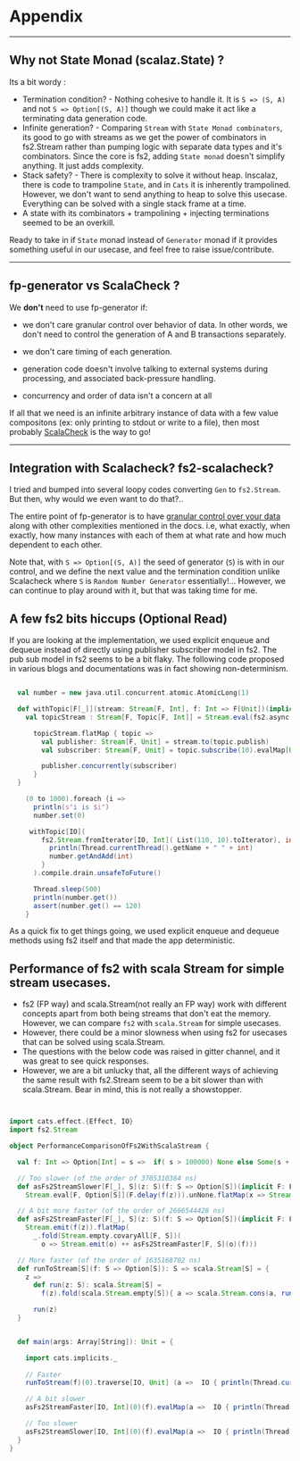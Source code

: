 
# Appendix


-------

## Why not State Monad (scalaz.State) ?<a name = "statemonad?"></a>

Its a bit wordy :

* Termination condition? - Nothing cohesive to handle it. It is `S => (S, A)` and not `S => Option[(S, A)]` though we could make it act like a terminating data generation code.
* Infinite generation? - Comparing `Stream` with `State Monad combinators`, its good to go with streams as we get the power of combinators in fs2.Stream rather than pumping logic with separate data types and it's combinators. Since the core is fs2, adding `State monad` doesn't simplify anything. It just adds complexity.
* Stack safety? - There is complexity to solve it without heap. Inscalaz, there is code to trampoline `State`, and in `Cats` it is inherently trampolined. However, we don't want to send anything to heap to solve this usecase. Everything can be solved with a single stack frame at a time.
* A state with its combinators + trampolining + injecting terminations seemed to be an overkill.

Ready to take in if `State` monad instead of `Generator` monad if it provides something useful in our usecase, and feel free to raise issue/contribute.

-----

## fp-generator vs ScalaCheck ?

We **don't** need to use fp-generator if:

* we don't care granular control over behavior of data. In other words, we don't need to control the generation of A and B transactions separately.

* we don't care timing of each generation.
* generation code doesn't involve talking to external systems during processing, and associated back-pressure handling.
* concurrency and order of data isn't a concern at all

If all that we need is an infinite arbitrary instance of data with a few value compositons (ex: only printing to stdout or write to a file), then most probably [ScalaCheck](https://github.com/rickynils/scalacheck) is the way to go!


----------


## Integration with **Scalacheck**?  **fs2-scalacheck**? 
I tried and bumped into several loopy codes converting `Gen` to `fs2.Stream`.  
But then, why would we even want to do that?..

The entire point of fp-generator is to have [granular control over your data](https://github.com/afsalthaj/fp-generator/blob/master/datagen_why.md#fp-generator-vs-scalacheck-) along with other complexities mentioned in the docs. i.e, what exactly, when exactly, how many instances with each of them at what rate and how much dependent to each other. 

Note that, with `S => Option[(S, A)]` the seed of generator (`S`) is with in our control, and we define the next value and the termination condition unlike Scalacheck where `S` is `Random Number Generator` essentially!... However, we can continue to play around with it, but that was taking time for me.

## A few fs2 bits hiccups (Optional Read)
If you are looking at the implementation, we used explicit enqueue and dequeue instead of directly using publisher subscriber model in fs2.
The pub sub model in fs2 seems to be a bit flaky. The following code proposed in various blogs and documentations was in fact showing non-determinism.

```scala

  val number = new java.util.concurrent.atomic.AtomicLong(1)

  def withTopic[F[_]](stream: Stream[F, Int], f: Int => F[Unit])(implicit F: Effect[F]): Stream[F, Unit] = {
    val topicStream : Stream[F, Topic[F, Int]] = Stream.eval(fs2.async.topic[F, Int](0))

      topicStream.flatMap { topic =>
        val publisher: Stream[F, Unit] = stream.to(topic.publish)
        val subscriber: Stream[F, Unit] = topic.subscribe(10).evalMap[Unit](f)

        publisher.concurrently(subscriber)
      }
  }

    (0 to 1000).foreach {i =>
      println(s"i is $i")
      number.set(0)

     withTopic[IO](
        fs2.Stream.fromIterator[IO, Int]( List(110, 10).toIterator), int => IO {
          println(Thread.currentThread().getName + " " + int)
          number.getAndAdd(int)
        }
      ).compile.drain.unsafeToFuture()

      Thread.sleep(500)
      println(number.get())
      assert(number.get() == 120)
    }

```

As a quick fix to get things going, we used explicit enqueue and dequeue methods using fs2 itself and that made the app deterministic.


## Performance of fs2 with scala Stream for simple stream usecases.

* fs2 (FP way) and scala.Stream(not really an FP way) work with different concepts apart from both being streams that don't eat the memory. However, we can compare `fs2` with `scala.Stream` for simple usecases.
* However, there could be a minor slowness when using fs2 for usecases that can be solved using scala.Stream.
* The questions with the below code was raised in gitter channel, and it was great to see quick responses. 
* However, we are a bit unlucky that, all the different ways of achieving the same result with fs2.Stream seem to be a bit slower than with scala.Stream. Bear in mind, this is not really a showstopper.


```scala


import cats.effect.{Effect, IO}
import fs2.Stream

object PerformanceComparisonOfFs2WithScalaStream {

  val f: Int => Option[Int] = s =>  if( s > 100000) None else Some(s + 1)

  // Too slower (of the order of 3705310384 ns)
  def asFs2StreamSlower[F[_], S](z: S)(f: S => Option[S])(implicit F: Effect[F]): Stream[F, S] =
    Stream.eval[F, Option[S]](F.delay(f(z))).unNone.flatMap(x => Stream.emit(x) ++ asFs2StreamSlower(x)(f))

  // A bit more faster (of the order of 2666544428 ns)
  def asFs2StreamFaster[F[_], S](z: S)(f: S => Option[S])(implicit F: Effect[F]): Stream[F, S] =
    Stream.emit(f(z)).flatMap(
      _.fold(Stream.empty.covaryAll[F, S])(
        o => Stream.emit(o) ++ asFs2StreamFaster[F, S](o)(f)))

  // More faster (of the order of 1635168702 ns)
  def runToStream[S](f: S => Option[S]): S => scala.Stream[S] = {
    z =>
      def run(z: S): scala.Stream[S] =
        f(z).fold(scala.Stream.empty[S]){ a => scala.Stream.cons(a, run(a)) }

      run(z)
  }


  def main(args: Array[String]): Unit = {

    import cats.implicits._
    
    // Faster
    runToStream(f)(0).traverse[IO, Unit] (a =>  IO { println(Thread.currentThread().getName + " " + a) }).unsafeRunSync()

    // A bit slower
    asFs2StreamFaster[IO, Int](0)(f).evalMap(a =>  IO { println(Thread.currentThread().getName + " " + a)}).compile.drain.unsafeRunSync()

    // Too slower
    asFs2StreamSlower[IO, Int](0)(f).evalMap(a =>  IO { println(Thread.currentThread().getName + " " + a)}).compile.drain.unsafeRunSync()
  }
}


```

